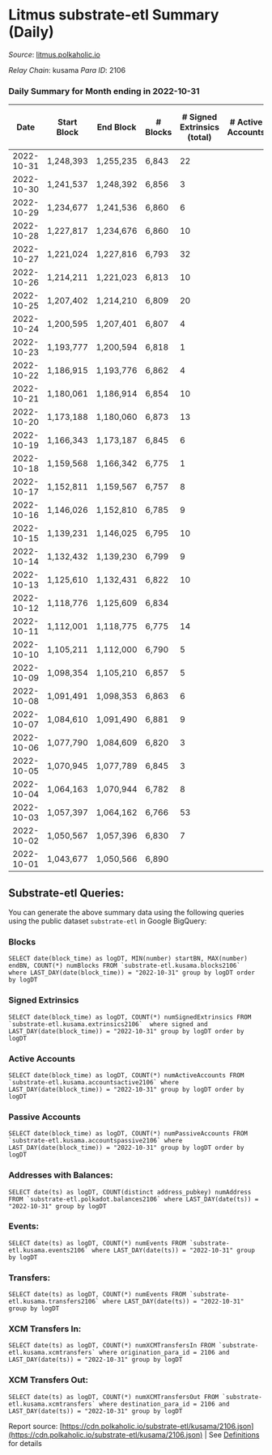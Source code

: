 # Litmus substrate-etl Summary (Daily)

_Source_: [litmus.polkaholic.io](https://litmus.polkaholic.io)

*Relay Chain*: kusama
*Para ID*: 2106



### Daily Summary for Month ending in 2022-10-31


| Date | Start Block | End Block | # Blocks | # Signed Extrinsics (total) | # Active Accounts | # Passive | # New | # Addresses with Balances | # Events | # Transfers | # XCM Transfers In | # XCM Transfers Out | Issues | 
| ---- | ----------- | --------- | -------- | --------------------------- | ----------------- | --------- | ----- | ------------------------- | -------- | ----------- | ------------------ | ------------------- | ------ |
| 2022-10-31 | 1,248,393 | 1,255,235 | 6,843 | 22 |  |  |  | 13,904 | 13,827 | 14 ($39.68) |   |   |  |
| 2022-10-30 | 1,241,537 | 1,248,392 | 6,856 | 3 |  |  |  | 13,903 | 13,734 |   |   |   |  |
| 2022-10-29 | 1,234,677 | 1,241,536 | 6,860 | 6 |  |  |  |  | 13,760 | 1 ($164.35) |   | 1 ($164.33) |  |
| 2022-10-28 | 1,227,817 | 1,234,676 | 6,860 | 10 |  |  |  | 13,903 | 13,782 | 1 ($0.15) |   |   |  |
| 2022-10-27 | 1,221,024 | 1,227,816 | 6,793 | 32 |  |  |  | 13,904 | 13,781 | 4 ($83.86) |   |   |  |
| 2022-10-26 | 1,214,211 | 1,221,023 | 6,813 | 10 |  |  |  | 13,901 | 13,702 | 3 ($9.05) |   |   |  |
| 2022-10-25 | 1,207,402 | 1,214,210 | 6,809 | 20 |  |  |  | 13,901 | 13,740 |   |   |   |  |
| 2022-10-24 | 1,200,595 | 1,207,401 | 6,807 | 4 |  |  |  |  | 13,639 |   |   |   |  |
| 2022-10-23 | 1,193,777 | 1,200,594 | 6,818 | 1 |  |  |  |  | 13,645 |   |   |   |  |
| 2022-10-22 | 1,186,915 | 1,193,776 | 6,862 | 4 |  |  |  | 13,901 | 13,752 | 2 ($3.48) |   |   |  |
| 2022-10-21 | 1,180,061 | 1,186,914 | 6,854 | 10 |  |  |  | 13,901 | 13,770 | 5 ($3.67) |   |   |  |
| 2022-10-20 | 1,173,188 | 1,180,060 | 6,873 | 13 |  |  |  |  | 13,834 | 4 ($21.64) |   |   |  |
| 2022-10-19 | 1,166,343 | 1,173,187 | 6,845 | 6 |  |  |  |  | 13,731 |   | 1 ($110.02) |   |  |
| 2022-10-18 | 1,159,568 | 1,166,342 | 6,775 | 1 |  |  |  |  | 13,559 |   |   |   |  |
| 2022-10-17 | 1,152,811 | 1,159,567 | 6,757 | 8 |  |  |  | 13,897 | 13,574 | 4 ($49.19) |   |   |  |
| 2022-10-16 | 1,146,026 | 1,152,810 | 6,785 | 9 |  |  |  |  | 13,634 | 1 ($2.19) | 1 ($2.16) | 1 ($2.17) |  |
| 2022-10-15 | 1,139,231 | 1,146,025 | 6,795 | 10 |  |  |  | 13,896 | 13,658 | 4 ($287.37) |   |   |  |
| 2022-10-14 | 1,132,432 | 1,139,230 | 6,799 | 9 |  |  |  |  | 13,656 | 1 ($11.22) |   |   |  |
| 2022-10-13 | 1,125,610 | 1,132,431 | 6,822 | 10 |  |  |  |  | 13,711 | 2 ($5.12) |   |   |  |
| 2022-10-12 | 1,118,776 | 1,125,609 | 6,834 |  |  |  |  | 13,895 | 13,672 |   |   |   |  |
| 2022-10-11 | 1,112,001 | 1,118,775 | 6,775 | 14 |  |  |  | 13,895 | 13,639 | 4 ($10.36) |   |   |  |
| 2022-10-10 | 1,105,211 | 1,112,000 | 6,790 | 5 |  |  |  | 13,894 | 13,617 | 1 ($12.40) |   |   |  |
| 2022-10-09 | 1,098,354 | 1,105,210 | 6,857 | 5 |  |  |  | 13,894 | 13,754 | 1 ($4.24) | 1 ($3,837.90) | 1 ($4.22) |  |
| 2022-10-08 | 1,091,491 | 1,098,353 | 6,863 | 6 |  |  |  | 13,894 | 13,778 | 5 ($6.26) |   |   |  |
| 2022-10-07 | 1,084,610 | 1,091,490 | 6,881 | 9 |  |  |  | 13,893 | 13,825 | 4 ($5.63) |   |   |  |
| 2022-10-06 | 1,077,790 | 1,084,609 | 6,820 | 3 |  |  |  | 13,894 | 13,661 |   |   |   |  |
| 2022-10-05 | 1,070,945 | 1,077,789 | 6,845 | 3 |  |  |  | 13,894 | 13,714 |   |   |   |  |
| 2022-10-04 | 1,064,163 | 1,070,944 | 6,782 | 8 |  |  |  | 13,894 | 13,618 | 2 ($1.02) |   |   |  |
| 2022-10-03 | 1,057,397 | 1,064,162 | 6,766 | 53 |  |  |  |  | 13,871 | 25 ($373.40) | 1 ($42.84) | 2 ($42.73) |  |
| 2022-10-02 | 1,050,567 | 1,057,396 | 6,830 | 7 |  |  |  |  | 13,710 | 4 ($93.94) |   |   |  |
| 2022-10-01 | 1,043,677 | 1,050,566 | 6,890 |  |  |  |  |  | 13,784 |   |   |   |  |

## Substrate-etl Queries:
You can generate the above summary data using the following queries using the public dataset `substrate-etl` in Google BigQuery:


### Blocks
```
SELECT date(block_time) as logDT, MIN(number) startBN, MAX(number) endBN, COUNT(*) numBlocks FROM `substrate-etl.kusama.blocks2106`  where LAST_DAY(date(block_time)) = "2022-10-31" group by logDT order by logDT
```


### Signed Extrinsics
```
SELECT date(block_time) as logDT, COUNT(*) numSignedExtrinsics FROM `substrate-etl.kusama.extrinsics2106`  where signed and LAST_DAY(date(block_time)) = "2022-10-31" group by logDT order by logDT
```


### Active Accounts
```
SELECT date(block_time) as logDT, COUNT(*) numActiveAccounts FROM `substrate-etl.kusama.accountsactive2106` where LAST_DAY(date(block_time)) = "2022-10-31" group by logDT order by logDT
```


### Passive Accounts
```
SELECT date(block_time) as logDT, COUNT(*) numPassiveAccounts FROM `substrate-etl.kusama.accountspassive2106` where LAST_DAY(date(block_time)) = "2022-10-31" group by logDT order by logDT
```


### Addresses with Balances:
```
SELECT date(ts) as logDT, COUNT(distinct address_pubkey) numAddress FROM `substrate-etl.polkadot.balances2106` where LAST_DAY(date(ts)) = "2022-10-31" group by logDT
```


### Events:
```
SELECT date(ts) as logDT, COUNT(*) numEvents FROM `substrate-etl.kusama.events2106` where LAST_DAY(date(ts)) = "2022-10-31" group by logDT
```


### Transfers:
```
SELECT date(ts) as logDT, COUNT(*) numEvents FROM `substrate-etl.kusama.transfers2106` where LAST_DAY(date(ts)) = "2022-10-31" group by logDT
```


### XCM Transfers In:
```
SELECT date(ts) as logDT, COUNT(*) numXCMTransfersIn FROM `substrate-etl.kusama.xcmtransfers` where origination_para_id = 2106 and LAST_DAY(date(ts)) = "2022-10-31" group by logDT
```


### XCM Transfers Out:
```
SELECT date(ts) as logDT, COUNT(*) numXCMTransfersOut FROM `substrate-etl.kusama.xcmtransfers` where destination_para_id = 2106 and LAST_DAY(date(ts)) = "2022-10-31" group by logDT
```



Report source: [https://cdn.polkaholic.io/substrate-etl/kusama/2106.json](https://cdn.polkaholic.io/substrate-etl/kusama/2106.json) | See [Definitions](/DEFINITIONS.md) for details
